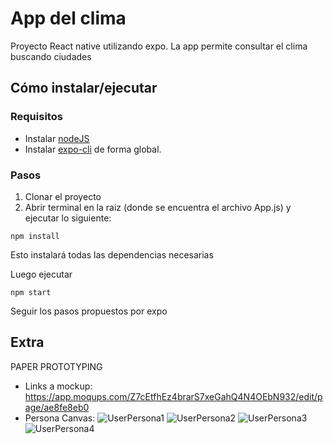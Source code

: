 # App del clima

Proyecto React native utilizando expo. La app permite consultar el clima buscando ciudades

## Cómo instalar/ejecutar

### Requisitos
- Instalar [nodeJS](https://nodejs.org)
- Instalar [expo-cli](https://docs.expo.dev/) de forma global.

### Pasos

1. Clonar el proyecto
2. Abrir terminal en la raiz (donde se encuentra el archivo App.js) y ejecutar lo siguiente:

`npm install`

Esto instalará todas las dependencias necesarias

Luego ejecutar

`npm start`

Seguir los pasos propuestos por expo


## Extra
   PAPER PROTOTYPING
- Links a mockup: https://app.moqups.com/Z7cEtfhEz4brarS7xeGahQ4N4OEbN932/edit/page/ae8fe8eb0
- Persona Canvas:
![UserPersona1](https://user-images.githubusercontent.com/93145891/143787751-a721b3c2-d34f-4ca6-a8c9-94284fb63769.jpg)
![UserPersona2](https://user-images.githubusercontent.com/93145891/143787774-cac96064-c3ce-463e-a07a-ce1599285804.jpg)
![UserPersona3](https://user-images.githubusercontent.com/93145891/143787780-32638eba-950c-4050-a6ab-0ebbb0fee144.jpg)
![UserPersona4](https://user-images.githubusercontent.com/93145891/143787782-c913e38a-1cc5-4ecc-90ec-3582164892ae.jpg)

